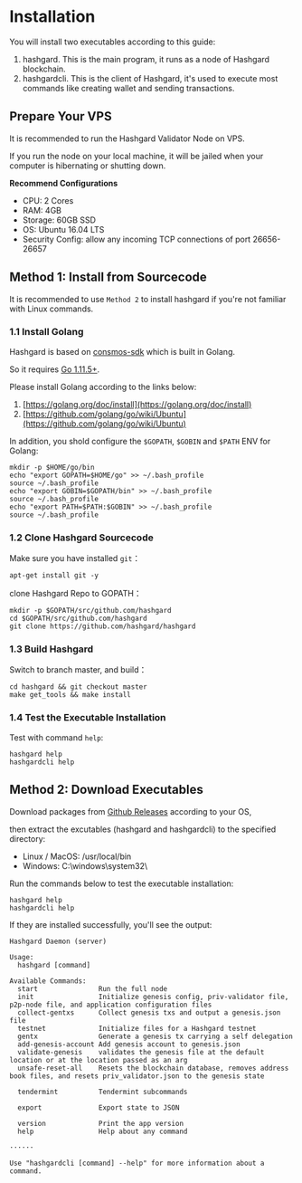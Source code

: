 # Installation

You will install two executables according to this guide:

1. hashgard. This is the main program, it runs as a node of Hashgard blockchain.
2. hashgardcli. This is the client of Hashgard, it's used to execute most commands like creating wallet and sending transactions.

## Prepare Your VPS

It is recommended to run the Hashgard Validator Node on VPS.

If you run the node on your local machine, it will be jailed when your computer is hibernating or shutting down.

**Recommend Configurations**

- CPU: 2 Cores
- RAM: 4GB
- Storage: 60GB SSD
- OS: Ubuntu 16.04 LTS
- Security Config: allow any incoming TCP connections of port 26656-26657

## Method 1: Install from Sourcecode

It is recommended to use `Method 2` to install hashgard if you're not familiar with Linux commands.

### 1.1 Install Golang

Hashgard is based on [consmos-sdk](https://github.com/cosmos/cosmos-sdk) which is built in Golang.

So it requires [Go 1.11.5+](https://golang.org/dl).

Please install Golang according to the links below:

1. [https://golang.org/doc/install](https://golang.org/doc/install)
2. [https://github.com/golang/go/wiki/Ubuntu](https://github.com/golang/go/wiki/Ubuntu)

In addition, you shold configure the `$GOPATH`, `$GOBIN` and `$PATH` ENV for Golang:

```shell
mkdir -p $HOME/go/bin
echo "export GOPATH=$HOME/go" >> ~/.bash_profile
source ~/.bash_profile
echo "export GOBIN=$GOPATH/bin" >> ~/.bash_profile
source ~/.bash_profile
echo "export PATH=$PATH:$GOBIN" >> ~/.bash_profile
source ~/.bash_profile
```

### 1.2 Clone Hashgard Sourcecode

Make sure you have installed `git`：

```shell
apt-get install git -y
```

clone Hashgard Repo to GOPATH：

```shell
mkdir -p $GOPATH/src/github.com/hashgard
cd $GOPATH/src/github.com/hashgard
git clone https://github.com/hashgard/hashgard
```

### 1.3 Build Hashgard

Switch to branch master, and build：

```shell
cd hashgard && git checkout master
make get_tools && make install
```

### 1.4 Test the Executable Installation

Test with command `help`:

```shell
hashgard help
hashgardcli help
```

## Method 2: Download Executables

Download packages from [Github Releases](https://github.com/hashgard/hashgard/releases) according to your OS,

then extract the excutables (hashgard and hashgardcli) to the specified directory:

- Linux / MacOS: /usr/local/bin
- Windows: C:\windows\system32\

Run the commands below to test the executable installation:

```shell
hashgard help
hashgardcli help
```

If they are installed successfully, you'll see the output:

```shell
Hashgard Daemon (server)

Usage:
  hashgard [command]

Available Commands:
  start               Run the full node
  init                Initialize genesis config, priv-validator file, p2p-node file, and application configuration files
  collect-gentxs      Collect genesis txs and output a genesis.json file
  testnet             Initialize files for a Hashgard testnet
  gentx               Generate a genesis tx carrying a self delegation
  add-genesis-account Add genesis account to genesis.json
  validate-genesis    validates the genesis file at the default location or at the location passed as an arg
  unsafe-reset-all    Resets the blockchain database, removes address book files, and resets priv_validator.json to the genesis state

  tendermint          Tendermint subcommands

  export              Export state to JSON

  version             Print the app version
  help                Help about any command

······

Use "hashgardcli [command] --help" for more information about a command.
```
